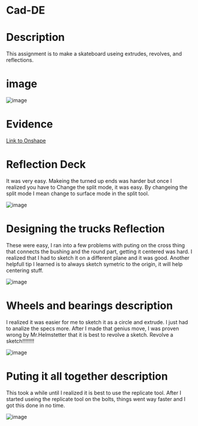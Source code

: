 # Cad-DE

# Description
This assignment is to make a skateboard useing extrudes, revolves, and reflections.

# image

![image](https://user-images.githubusercontent.com/71349802/138945657-5f67b1e5-3718-4be4-8234-c910f8a8c213.png)

# Evidence
[Link to Onshape](https://cvilleschools.onshape.com/documents/82e5e56f2896e06be272c9a0/w/8d6fac648ad3fc542ddfbc5a/e/cea1f71f0acec9bbf2f77094)

# Reflection Deck
It was very easy. Makeing the turned up ends was harder but once I realized you have to Change the split mode, it was easy. By changeing the split mode I mean change to surface mode in the split tool.

![image](https://user-images.githubusercontent.com/71349802/138512934-0edec5d8-7f95-4243-90ae-1e2dc4f44239.png)
 
# Designing the trucks Reflection
These were easy, I ran into a few problems with puting on the cross thing that connects the bushing and the round part, getting it centered was hard. I realized that I had to sketch it on a different plane and it was good. Another helpfull tip I learned is to always sketch symetric to the origin, it will help centering stuff.

![image](https://user-images.githubusercontent.com/71349802/138945877-aab31225-7d35-443e-8893-a1f1dc2d3cb9.png)

# Wheels and bearings description
I realized it was easier for me to sketch it as a circle and extrude. I just had to analize the specs more. After I made that genius move, I was proven wrong by Mr.Helmstetter that it is best to revolve a sketch. Revolve a sketch!!!!!!!!

![image](https://user-images.githubusercontent.com/71349802/138946103-a96a1e84-e7b5-4fc4-8934-8dae42099b84.png)

# Puting it all together description
This took a while until I realized it is best to use the replicate tool. After I started useing the replicate tool on the bolts, things went way faster and I got this done in no time.

![image](https://user-images.githubusercontent.com/71349802/138946203-980d0098-3bb8-4afd-b215-9adea8609d87.png)
